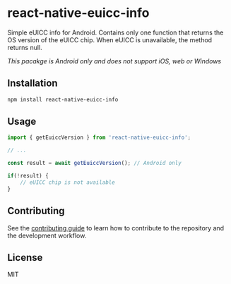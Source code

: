 # react-native-euicc-info

Simple eUICC info for Android. Contains only one function that returns the OS version of the eUICC chip. When eUICC is unavailable, the method returns null.

*This pacakge is Android only and does not support iOS, web or Windows*

## Installation

```sh
npm install react-native-euicc-info
```

## Usage

```js
import { getEuiccVersion } from 'react-native-euicc-info';

// ...

const result = await getEuiccVersion(); // Android only

if(!result) {
    // eUICC chip is not available
}
```

## Contributing

See the [contributing guide](CONTRIBUTING.md) to learn how to contribute to the repository and the development workflow.

## License

MIT
